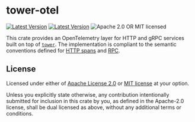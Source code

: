 # tower-otel

[![Latest Version](https://img.shields.io/crates/v/tower-otel.svg)](https://crates.io/crates/tower-otel)
[![Latest Version](https://docs.rs/tower-otel/badge.svg)](https://docs.rs/tower-otel)
![Apache 2.0 OR MIT licensed](https://img.shields.io/badge/license-Apache2.0%2FMIT-blue.svg)

This crate provides an OpenTelemetry layer for HTTP and gRPC services built on
top of [`tower`]. The implementation is compliant to the semantic conventions
defined for [HTTP spans] and [RPC].

## License

Licensed under either of [Apache License 2.0](LICENSE-APACHE) or 
[MIT license](LICENSE-MIT) at your option.

Unless you explicitly state otherwise, any contribution intentionally submitted
for inclusion in this crate by you, as defined in the Apache-2.0 license, shall
be dual licensed as above, without any additional terms or conditions.

[`tower`]: https://crates.io/crates/tower
[HTTP spans]: https://opentelemetry.io/docs/specs/semconv/http/
[RPC]: https://opentelemetry.io/docs/specs/semconv/rpc/
